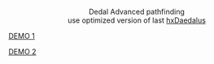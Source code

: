 <p align="center">Dedal Advanced pathfinding<br>
use optimized version of last <a href="https://github.com/hxDaedalus/hxDaedalus">hxDaedalus</a><br>

<a href="http://lo-th.github.io/Dedal.lab/">DEMO 1</a><br></p>
<a href="http://lo-th.github.io/Dedal.lab/index_draw_bitmap.html">DEMO 2</a><br></p>
